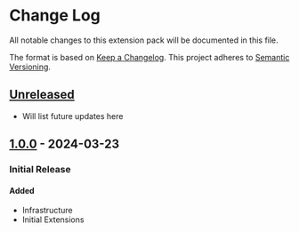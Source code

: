 # Change Log

All notable changes to this extension pack will be documented in this file.

The format is based on [Keep a Changelog].
This project adheres to [Semantic Versioning].

## [Unreleased]

- Will list future updates here

## [1.0.0] - 2024-03-23

### Initial Release

#### Added

- Infrastructure
- Initial Extensions

<!-- Links -->
[keep a changelog]: http://keepachangelog.com/
[semantic versioning]: https://semver.org/spec/v2.0.0.html

<!-- Version -->
[unreleased]: https://github.com/ggoodwin/next-hotpack/compare/v.1.0.0...develop
[1.0.0]: https://github.com/ggoodwin/next-hotpack/tree/v1.0.0
